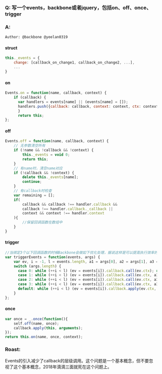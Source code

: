 
### Q: 写一个events，backbone或者jquery，包括on、off、once、trigger

### A: 

`Author: @backbone @yeelan0319`

#### struct
```js
this._events = {
    change: [callback_on_change1, callback_on_change2, ...],
    ...
}
```

#### on
```js
Events.on = function(name, callback, context) {
    if (callback) {
      var handlers = events[name] || (events[name] = []);
      handlers.push({callback: callback, context: context, ctx: context || this});
      }
      return this;
};
```

#### off
```js
Events.off = function(name, callback, context) {
    // 无参数清空所有
    if (!name && !callback && !context) {
        this._events = void 0;
        return this;
    }
    // 有name时，清空name对应
    if (!callback && !context) {
        delete this._events[name];
        continue;
    }
    // 有callback时检查
    var remaining = [];
    if(
        callback && callback !== handler.callback &&
        callback !== handler.callback._callback ||
        context && context !== handler.context
    ){
        //保留回调函数在数组中
    }
}
```

#### trigger
```js
//当绑定3个以下回调函数的时候Backbone会做如下优化处理，据说这样是可以提高执行效率的。    
var triggerEvents = function(events, args) {
    var ev, i = -1, l = events.length, a1 = args[0], a2 = args[1], a3 = args[2];
    switch (args.length) {
      case 0: while (++i < l) (ev = events[i]).callback.call(ev.ctx); return;
      case 1: while (++i < l) (ev = events[i]).callback.call(ev.ctx, a1); return;
      case 2: while (++i < l) (ev = events[i]).callback.call(ev.ctx, a1, a2); return;
      case 3: while (++i < l) (ev = events[i]).callback.call(ev.ctx, a1, a2, a3); return;
      default: while (++i < l) (ev = events[i]).callback.apply(ev.ctx, args); return;
    }
};
```

#### once
```js
var once = _.once(function(){
    self.off(name, once);
    callback.apply(this, arguments);
});
return this.on(name, once, context);
```

### Roast:
Events的引入减少了callback的层级调用。这个问题是一个基本概念，但不要忽视了这个基本概念，2018年滴滴三面就死在这个问题上。
